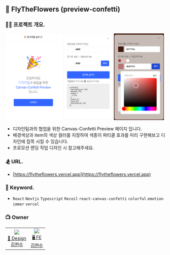 ## 🎉 FlyTheFlowers (preview-confetti)

### 🧑‍💻 프로젝트 개요.

<img src=".docs/img_info.png" width="500" alt="" />

- 디자인팀과의 협업을 위한 Canvas-Confetti Preview 페이지 입니다.
- 배경색상과 item의 색상 컬러를 지정하여 색종이 파티클 효과를 미리 구현해보고 디자인에 접목 시킬 수 있습니다.
- 프로모션 랜딩 작업 디자인 시 참고해주세요.

### 🏂 URL.

- [https://flytheflowers.vercel.app](https://flytheflowers.vercel.app)

### 🪬 Keyword.

- `React` `Nextjs` `Typescript` `Recoil` `react-canvas-confetti` `colorful` `emotion` `immer` `vercel`

### 📺 Owner

<table>
  <tr>
    <td align="center">
      <a href="https://github.com/fe-hyunsu">
      <img src="https://avatars.githubusercontent.com/u/115357815?v=4" width="100px"  />
      <br/>
      🎨 Design
      <br/>
      김현수
      </a>
    </td>
    <td align="center">
      <a href="https://github.com/fe-hyunsu">
      <img src="https://avatars.githubusercontent.com/u/115357815?v=4" width="100px"  />
      <br/>
      🖥 FE
      <br/>
      김현수
      </a>
    </td>
  </tr>
</table>
